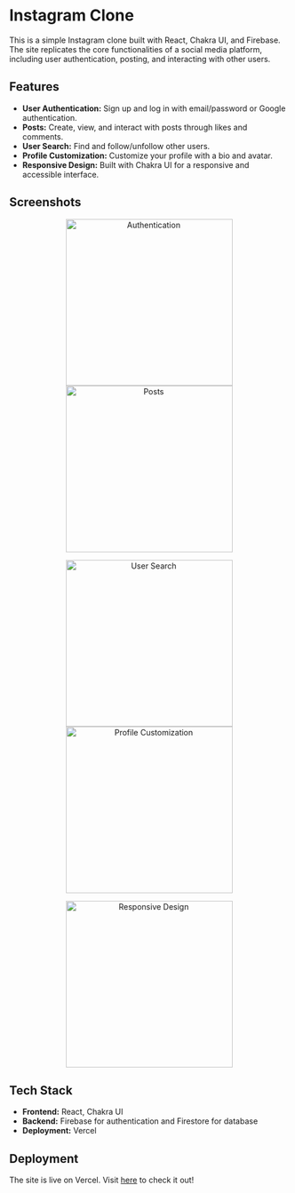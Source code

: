 # Instagram Clone

This is a simple Instagram clone built with React, Chakra UI, and Firebase. The site replicates the core functionalities of a social media platform, including user authentication, posting, and interacting with other users.

## Features

- **User Authentication:** Sign up and log in with email/password or Google authentication.
- **Posts:** Create, view, and interact with posts through likes and comments.
- **User Search:** Find and follow/unfollow other users.
- **Profile Customization:** Customize your profile with a bio and avatar.
- **Responsive Design:** Built with Chakra UI for a responsive and accessible interface.

## Screenshots

<p align="center">
  <img src="https://github.com/user-attachments/assets/24928ed9-5038-4ab7-9642-e28a1ae5ac92" alt="Authentication" width="300"/>
  <img src="https://github.com/user-attachments/assets/3df7f946-74a4-4cc3-bd50-439171fd7e60" alt="Posts" width="300"/>
</p>
<p align="center">
  <img src="https://github.com/user-attachments/assets/412f2665-6e96-49c4-828f-2c9a35e8e834" alt="User Search" width="300"/>
  <img src="https://github.com/user-attachments/assets/52653be1-cc86-4d93-b47d-abadcd26230a" alt="Profile Customization" width="300"/>
</p>
<p align="center">
  <img src="https://github.com/user-attachments/assets/354c10ea-aa2b-4580-8007-8b0fa2ca3cff" alt="Responsive Design" width="300"/>
</p>

## Tech Stack

- **Frontend:** React, Chakra UI
- **Backend:** Firebase for authentication and Firestore for database
- **Deployment:** Vercel

## Deployment

The site is live on Vercel. Visit [here](https://testing-social-app.vercel.app/) to check it out!

